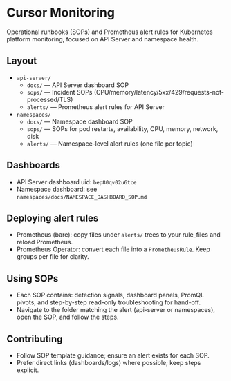 # Cursor Monitoring

Operational runbooks (SOPs) and Prometheus alert rules for Kubernetes platform monitoring, focused on API Server and namespace health.

## Layout

- `api-server/`
  - `docs/` — API Server dashboard SOP
  - `sops/` — Incident SOPs (CPU/memory/latency/5xx/429/requests-not-processed/TLS)
  - `alerts/` — Prometheus alert rules for API Server
- `namespaces/`
  - `docs/` — Namespace dashboard SOP
  - `sops/` — SOPs for pod restarts, availability, CPU, memory, network, disk
  - `alerts/` — Namespace-level alert rules (one file per topic)

## Dashboards

- API Server dashboard uid: `bep80qv02u6tce`
- Namespace dashboard: see `namespaces/docs/NAMESPACE_DASHBOARD_SOP.md`

## Deploying alert rules

- Prometheus (bare): copy files under `alerts/` trees to your rule_files and reload Prometheus.
- Prometheus Operator: convert each file into a `PrometheusRule`. Keep groups per file for clarity.

## Using SOPs

- Each SOP contains: detection signals, dashboard panels, PromQL pivots, and step-by-step read-only troubleshooting for hand-off.
- Navigate to the folder matching the alert (api-server or namespaces), open the SOP, and follow the steps.

## Contributing

- Follow SOP template guidance; ensure an alert exists for each SOP.
- Prefer direct links (dashboards/logs) where possible; keep steps explicit.
